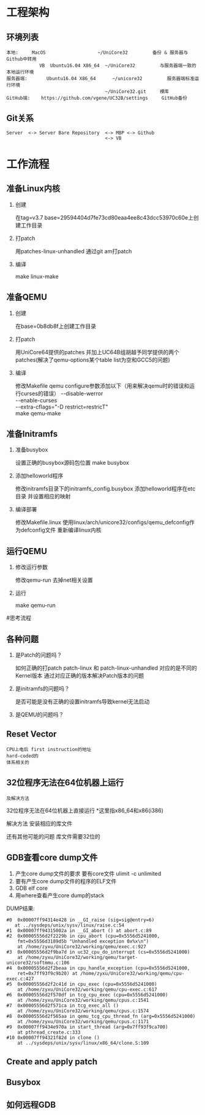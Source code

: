 # 工程架构

## 环境列表
	本地:		MacOS					~/UniCore32			备份 & 服务器与Github中转用
				VB	Ubuntu16.04 X86_64	~/UniCore32			与服务器端一致的本地运行环境
	服务器端:		Ubuntu16.04 X86_64		~/unicore32			服务器端标准运行环境
										~/UniCore32.git		裸库
	GitHub端:	https://github.com/vgene/UC32B/settings		GitHub备份

## Git关系
	Server	<-> Server Bare Repository	<->	MBP	<->	Github
										<->	VB

# 工作流程

## 准备Linux内核

1. 创建

	在tag=v3.7 base=29594404d7fe73cd80eaa4ee8c43dcc53970c60e上创建工作目录

2. 打patch

	用patches-linux-unhandled 通过git am打patch

3. 编译

	make linux-make

## 准备QEMU

1. 创建

	在base=0b8db8f上创建工作目录

2. 打patch

	用UniCore64提供的patches
	并加上UC64B组胡越予同学提供的两个patches(解决了qemu-options某个table list为空和GCC5的问题)

3. 编译

	修改Makefile
		qemu configure参数添加以下（用来解决qemu时的错误和运行curses的错误）
		--disable-werror                                \
	    --enable-curses                                 \
	    --extra-cflags="-D restrict=restricT"           \
	make qemu-make

## 准备Initramfs

1. 准备busybox

	设置正确的busybox源码包位置
	make busybox

2. 添加helloworld程序

	修改initramfs目录下的initramfs_config.busybox
	添加helloworld程序在etc目录
	并设置相应的映射

3. 编译部署

	修改Makefile.linux
	使用linux/arch/unicore32/configs/qemu_defconfig作为defconfig文件
	重新编译linux内核


## 运行QEMU

1. 修改运行参数

	修改qemu-run 去掉net相关设置

2. 运行

	make qemu-run


#思考流程

## 各种问题

1. 是Patch的问题吗？

	如何正确的打patch
	patch-linux 和 patch-linux-unhandled 对应的是不同的Kernel版本
	通过对应正确的版本解决Patch版本的问题

2. 是initramfs的问题吗？

	是否可能是没有正确的设置initramfs导致kernel无法启动

3. 是QEMU的问题吗？



## Reset Vector
	CPU上电后 first instruction的地址
	hard-coded的
	体系相关的


## 32位程序无法在64位机器上运行
	及解决方法

32位程序无法在64位机器上直接运行
	*这里指x86_64和x86(i386)

解决方法
	安装相应的库文件

还有其他可能的问题
	库文件需要32位的


## GDB查看core dump文件

1. 产生core dump文件的要求
	要有core文件
	ulimit -c unlimited
2. 要有产生core dump文件的程序的ELF文件
3. GDB elf core
4. 用where查看产生core dump的stack

DUMP结果:
```
#0  0x00007ff94314e428 in __GI_raise (sig=sig@entry=6)
   at ../sysdeps/unix/sysv/linux/raise.c:54
#1  0x00007ff94315002a in __GI_abort () at abort.c:89
#2  0x00005556d2f2229b in cpu_abort (cpu=0x5556d5241000, 
    fmt=0x5556d3189d5b "Unhandled exception 0x%x\n")
    at /home/zyxu/UniCore32/working/qemu/exec.c:927
#3  0x00005556d2f9ba7d in uc32_cpu_do_interrupt (cs=0x5556d5241000)
    at /home/zyxu/UniCore32/working/qemu/target-unicore32/softmmu.c:106
#4  0x00005556d2f2beaa in cpu_handle_exception (cpu=0x5556d5241000, 
    ret=0x7ff93f9c9b20) at /home/zyxu/UniCore32/working/qemu/cpu-exec.c:427
#5  0x00005556d2f2c41d in cpu_exec (cpu=0x5556d5241000)
    at /home/zyxu/UniCore32/working/qemu/cpu-exec.c:617
#6  0x00005556d2f570df in tcg_cpu_exec (cpu=0x5556d5241000)
    at /home/zyxu/UniCore32/working/qemu/cpus.c:1541
#7  0x00005556d2f571ca in tcg_exec_all ()
    at /home/zyxu/UniCore32/working/qemu/cpus.c:1574
#8  0x00005556d2f565aa in qemu_tcg_cpu_thread_fn (arg=0x5556d5241000)
    at /home/zyxu/UniCore32/working/qemu/cpus.c:1171
#9  0x00007ff9434e970a in start_thread (arg=0x7ff93f9ca700)
    at pthread_create.c:333
#10 0x00007ff94321f82d in clone ()
    at ../sysdeps/unix/sysv/linux/x86_64/clone.S:109
```

## Create and apply patch

## Busybox

## 如何远程GDB

